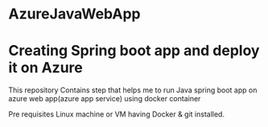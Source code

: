 # AzureJavaWebApp 
# Creating Spring boot app and deploy it on Azure 
This repository Contains step that helps me to run Java spring boot app on azure web app(azure app service) using docker container

Pre requisites
 Linux machine or VM having Docker & git installed.



